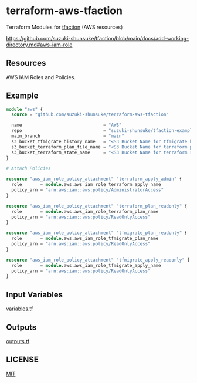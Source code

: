 # terraform-aws-tfaction

Terraform Modules for [tfaction](https://github.com/suzuki-shunsuke/tfaction) (AWS resources)

https://github.com/suzuki-shunsuke/tfaction/blob/main/docs/add-working-directory.md#aws-iam-role

## Resources

AWS IAM Roles and Policies.

## Example

```tf
module "aws" {
  source = "github.com/suzuki-shunsuke/terraform-aws-tfaction"

  name                               = "AWS"
  repo                               = "suzuki-shunsuke/tfaction-example"
  main_branch                        = "main"
  s3_bucket_tfmigrate_history_name   = "<S3 Bucket Name for tfmigrate hisotry>"
  s3_bucket_terraform_plan_file_name = "<S3 Bucket Name for terraform plan file>"
  s3_bucket_terraform_state_name     = "<S3 Bucket Name for terraform state>"
}

# Attach Policies

resource "aws_iam_role_policy_attachment" "terraform_apply_admin" {
  role       = module.aws.aws_iam_role_terraform_apply_name
  policy_arn = "arn:aws:iam::aws:policy/AdministratorAccess"
}

resource "aws_iam_role_policy_attachment" "terraform_plan_readonly" {
  role       = module.aws.aws_iam_role_terraform_plan_name
  policy_arn = "arn:aws:iam::aws:policy/ReadOnlyAccess"
}

resource "aws_iam_role_policy_attachment" "tfmigrate_plan_readonly" {
  role       = module.aws.aws_iam_role_tfmigrate_plan_name
  policy_arn = "arn:aws:iam::aws:policy/ReadOnlyAccess"
}

resource "aws_iam_role_policy_attachment" "tfmigrate_apply_readonly" {
  role       = module.aws.aws_iam_role_tfmigrate_apply_name
  policy_arn = "arn:aws:iam::aws:policy/ReadOnlyAccess"
}
```

## Input Variables

[variables.tf](variables.tf)

## Outputs

[outputs.tf](outputs.tf)

## LICENSE

[MIT](LICENSE)
